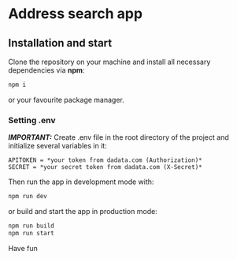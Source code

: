 # Address search app

## Installation and start

Clone the repository on your machine and install all necessary dependencies via **npm**:

```bash
npm i
```

or your favourite package manager.

### Setting .env

**_IMPORTANT:_** Create .env file in the root directory of the project and initialize several variables in it:

```env
APITOKEN = *your token from dadata.com (Authorization)*
SECRET = *your secret token from dadata.com (X-Secret)*
```

Then run the app in development mode with:

```bash
npm run dev
```

or build and start the app in production mode:

```bash
npm run build
npm run start
```

Have fun
